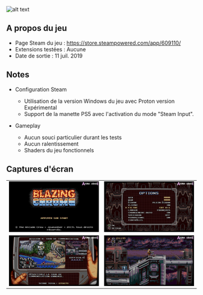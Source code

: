 ![alt text](https://raw.githubusercontent.com/AkinaUsagiAi/Steam-Proton-Tools-and-Datas/main/Blazing_Chrome/banniere.jpg)

## A propos du jeu

- Page Steam du jeu : https://store.steampowered.com/app/609110/
- Extensions testées : Aucune
- Date de sortie : 11 juil. 2019

## Notes

- Configuration Steam
  - Utilisation de la version Windows du jeu avec Proton version Expérimental
  - Support de la manette PS5 avec l'activation du mode "Steam Input".

- Gameplay
  - Aucun souci particulier durant les tests
  - Aucun ralentissement
  - Shaders du jeu fonctionnels

## Captures d'écran

<table>
  <tr>
    <td><img src="https://raw.githubusercontent.com/AkinaUsagiAi/Steam-Proton-Outils-Astuces/main/Blazing_Chrome/capture-1.jpg" /></td>
    <td><img src="https://raw.githubusercontent.com/AkinaUsagiAi/Steam-Proton-Outils-Astuces/main/Blazing_Chrome/capture-2.jpg" /></td>
  </tr>
  <tr>
    <td><img src="https://raw.githubusercontent.com/AkinaUsagiAi/Steam-Proton-Outils-Astuces/main/Blazing_Chrome/capture-3.jpg" /></td>
    <td><img src="https://raw.githubusercontent.com/AkinaUsagiAi/Steam-Proton-Outils-Astuces/main/Blazing_Chrome/capture-4.jpg" /></td>
  </tr>
</table>


